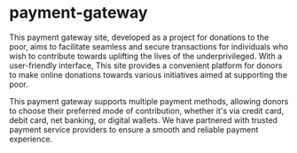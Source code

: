 # payment-gateway

This payment gateway site, developed as a project for donations to the poor, aims to facilitate seamless and secure transactions for individuals who wish to contribute towards uplifting the lives of the underprivileged. With a user-friendly interface, This site provides a convenient platform for donors to make online donations towards various initiatives aimed at supporting the poor.

This payment gateway supports multiple payment methods, allowing donors to choose their preferred mode of contribution, whether it's via credit card, debit card, net banking, or digital wallets. We have partnered with trusted payment service providers to ensure a smooth and reliable payment experience.

